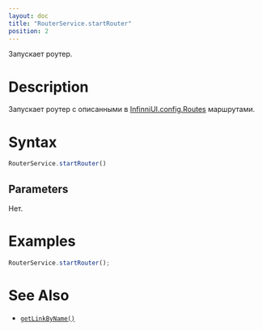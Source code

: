 ```yaml
---
layout: doc
title: "RouterService.startRouter"
position: 2
---
```


Запускает роутер.

# Description

Запускает роутер с описанными в [InfinniUI.config.Routes](../../Routes) маршрутами.

# Syntax

```js
RouterService.startRouter()
```

## Parameters

Нет.

# Examples

```js
RouterService.startRouter();
```

# See Also

* [`getLinkByName()`](../RouterService.getLinkByName/)
